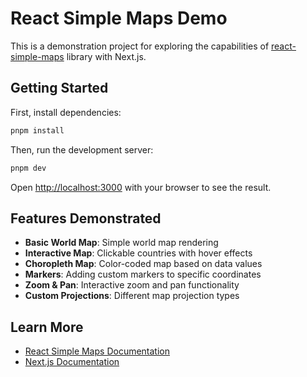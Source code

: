 # React Simple Maps Demo

This is a demonstration project for exploring the capabilities of [react-simple-maps](https://www.react-simple-maps.io/) library with Next.js.

## Getting Started

First, install dependencies:

```bash
pnpm install
```

Then, run the development server:

```bash
pnpm dev
```

Open [http://localhost:3000](http://localhost:3000) with your browser to see the result.

## Features Demonstrated

- **Basic World Map**: Simple world map rendering
- **Interactive Map**: Clickable countries with hover effects
- **Choropleth Map**: Color-coded map based on data values
- **Markers**: Adding custom markers to specific coordinates
- **Zoom & Pan**: Interactive zoom and pan functionality
- **Custom Projections**: Different map projection types

## Learn More

- [React Simple Maps Documentation](https://www.react-simple-maps.io/)
- [Next.js Documentation](https://nextjs.org/docs)

